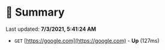 # 📖 Summary
Last updated: **7/3/2021, 5:41:24 AM**

- `GET` [https://google.com](https://google.com) - **Up** (127ms)
